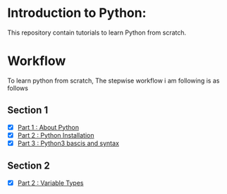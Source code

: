 # Introduction to Python:

This repository contain tutorials to learn Python from scratch.

# Workflow
To learn python from scratch, The stepwise workflow i am following is as follows

## Section 1
- [x] [Part 1 : About Python](doc/python_intro.md)
- [x] [Part 2 : Python Installation](doc/python_install.md)
- [x] [Part 3 : Python3 bascis and syntax](doc/run_python.md)

## Section 2
- [x] [Part 2 : Variable Types](doc/variable_type.md)
